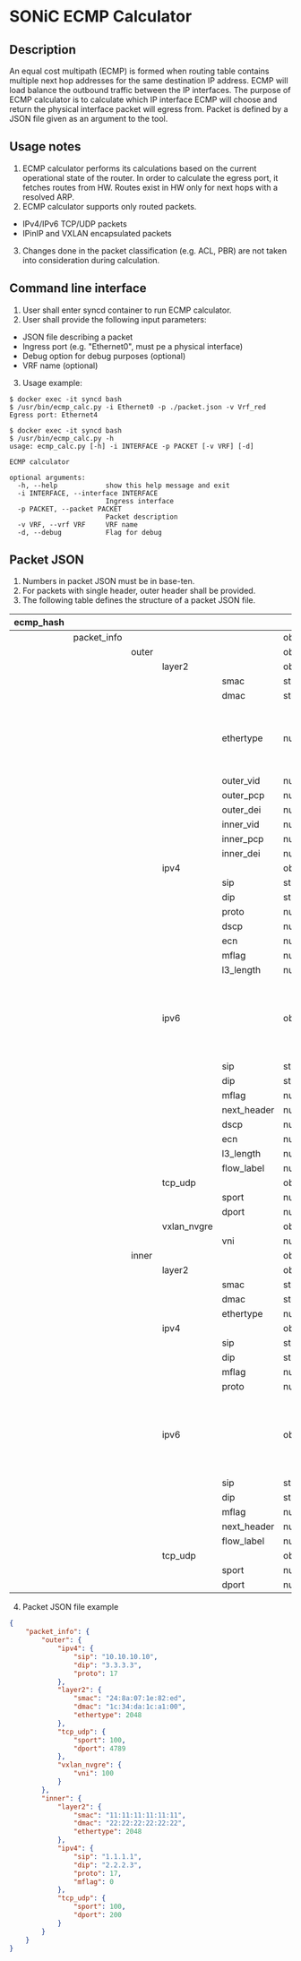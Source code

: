 # SONiC ECMP Calculator

## Description
An equal cost multipath (ECMP) is formed when routing table contains multiple next hop addresses for the same destination IP address.
ECMP will load balance the outbound traffic between the IP interfaces.
The purpose of ECMP calculator is to calculate which IP interface ECMP will choose and return the physical interface packet will egress from.
Packet is defined by a JSON file given as an argument to the tool.

## Usage notes
1.  ECMP calculator performs its calculations based on the current operational state of the router. In order to calculate the egress port, it fetches routes from HW. Routes exist in HW only for next hops with a resolved ARP.
2.  ECMP calculator supports only routed packets.
-   IPv4/IPv6 TCP/UDP packets
-   IPinIP and VXLAN encapsulated packets
3.  Changes done in the packet classification (e.g. ACL, PBR) are not taken into consideration during calculation.

## Command line interface
1.  User shall enter syncd container to run ECMP calculator.
2.  User shall provide the following input parameters:
- JSON file describing a packet
- Ingress port (e.g. "Ethernet0", must pe a physical interface)
- Debug option for debug purposes (optional)
- VRF name (optional)
3.  Usage example:
```
$ docker exec -it syncd bash
$ /usr/bin/ecmp_calc.py -i Ethernet0 -p ./packet.json -v Vrf_red
Egress port: Ethernet4
```
```
$ docker exec -it syncd bash
$ /usr/bin/ecmp_calc.py -h
usage: ecmp_calc.py [-h] -i INTERFACE -p PACKET [-v VRF] [-d]

ECMP calculator

optional arguments:
  -h, --help            show this help message and exit
  -i INTERFACE, --interface INTERFACE
                        Ingress interface
  -p PACKET, --packet PACKET
                        Packet description
  -v VRF, --vrf VRF     VRF name
  -d, --debug           Flag for debug

```

## Packet JSON
1.  Numbers in packet JSON must be in base-ten.
2.  For packets with single header, outer header shall be provided.
3.  The following table defines the structure of a packet JSON file.

| ecmp_hash |             |       |             |             |        |                                                                                  |
|-----------|-------------|-------|-------------|-------------|--------|----------------------------------------------------------------------------------|
|           | packet_info |       |             |             | object |                                                                                  |
|           |             | outer |             |             | object |                                                                                  |
|           |             |       | layer2      |             | object |                                                                                  |
|           |             |       |             | smac        | string |                                                                                  |
|           |             |       |             | dmac        | string |                                                                                  |
|           |             |       |             | ethertype   | number | 16bits, needed for IPv4 or IPv6 packet                                           |
|           |             |       |             | outer_vid   | number | 12bits                                                                           |
|           |             |       |             | outer_pcp   | number | 3bits                                                                            |
|           |             |       |             | outer_dei   | number | 1bits                                                                            |
|           |             |       |             | inner_vid   | number | QinQ                                                                             |
|           |             |       |             | inner_pcp   | number | QinQ                                                                             |
|           |             |       |             | inner_dei   | number | QinQ                                                                             |
|           |             |       | ipv4        |             | object |                                                                                  |
|           |             |       |             | sip         | string |                                                                                  |
|           |             |       |             | dip         | string |                                                                                  |
|           |             |       |             | proto       | number | 8bits                                                                            |
|           |             |       |             | dscp        | number | 6bits                                                                            |
|           |             |       |             | ecn         | number | 2bits                                                                            |
|           |             |       |             | mflag       | number | 1bit                                                                             |
|           |             |       |             | l3_length   | number | 16bits                                                                           |
|           |             |       | ipv6        |             | object | should not co-exist with ipv4 field                                              |
|           |             |       |             | sip         | string |                                                                                  |
|           |             |       |             | dip         | string |                                                                                  |
|           |             |       |             | mflag       | number | 1bit                                                                             |
|           |             |       |             | next_header | number | 8bits                                                                            |
|           |             |       |             | dscp        | number | 6bits                                                                            |
|           |             |       |             | ecn         | number | 2bits                                                                            |
|           |             |       |             | l3_length   | number | 16bits                                                                           |
|           |             |       |             | flow_label  | number | 20bits                                                                           |
|           |             |       | tcp_udp     |             | object |                                                                                  |
|           |             |       |             | sport       | number | 16bits                                                                           |
|           |             |       |             | dport       | number | 16bits                                                                           |
|           |             |       | vxlan_nvgre |             | object |                                                                                  |
|           |             |       |             | vni         | number | 24bits                                                                           |
|           |             | inner |             |             | object | overlay                                                                          |
|           |             |       | layer2      |             | object |                                                                                  |
|           |             |       |             | smac        | string |                                                                                  |
|           |             |       |             | dmac        | string |                                                                                  |
|           |             |       |             | ethertype   | number | 16bits                                                                           |
|           |             |       | ipv4        |             | object |                                                                                  |
|           |             |       |             | sip         | string |                                                                                  |
|           |             |       |             | dip         | string |                                                                                  |
|           |             |       |             | mflag       | number | 1bit                                                                             |
|           |             |       |             | proto       | number | 8bits                                                                            |
|           |             |       | ipv6        |             | object | should not co-exist with ipv4 field                                              |
|           |             |       |             | sip         | string |                                                                                  |
|           |             |       |             | dip         | string |                                                                                  |
|           |             |       |             | mflag       | number | 1bit                                                                             |
|           |             |       |             | next_header | number | 8bits                                                                            |
|           |             |       |             | flow_label  | number | 20bits                                                                           |
|           |             |       | tcp_udp     |             | object |                                                                                  |
|           |             |       |             | sport       | number | 16bits                                                                           |
|           |             |       |             | dport       | number | 16bits                                                                           |

4. Packet JSON file example

```json
{
    "packet_info": {
        "outer": {
            "ipv4": {
                "sip": "10.10.10.10",
                "dip": "3.3.3.3",
                "proto": 17
            },
            "layer2": {
                "smac": "24:8a:07:1e:82:ed",
                "dmac": "1c:34:da:1c:a1:00",
                "ethertype": 2048
            },
            "tcp_udp": {
                "sport": 100,
                "dport": 4789
            },
            "vxlan_nvgre": {
                "vni": 100
            }
        },
        "inner": {
            "layer2": {
                "smac": "11:11:11:11:11:11",
                "dmac": "22:22:22:22:22:22",
                "ethertype": 2048
            },
            "ipv4": {
                "sip": "1.1.1.1",
                "dip": "2.2.2.3",
                "proto": 17,
                "mflag": 0
            },
            "tcp_udp": {
                "sport": 100,
                "dport": 200
            }
        }
    }
}